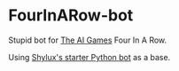 # FourInARow-bot
Stupid bot for [The AI Games](http://theaigames.com/) Four In A Row.

Using [Shylux's starter Python bot](https://github.com/shylux/aigames-fourinarow-starterbot-python/) as a base.
